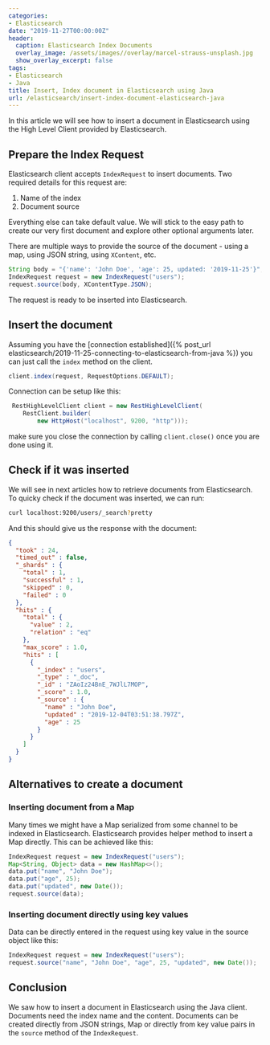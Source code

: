 ```yaml
---
categories:
- Elasticsearch
date: "2019-11-27T00:00:00Z"
header:
  caption: Elasticsearch Index Documents
  overlay_image: /assets/images//overlay/marcel-strauss-unsplash.jpg
  show_overlay_excerpt: false
tags:
- Elasticsearch
- Java
title: Insert, Index document in Elasticsearch using Java
url: /elasticsearch/insert-index-document-elasticsearch-java
---
```


In this article we will see how to insert a document in Elasticsearch using the High Level Client provided by Elasticsearch.

## Prepare the Index Request
Elasticsearch client accepts `IndexRequest` to insert documents. Two required details for this request are:
1. Name of the index
2. Document source

Everything else can take default value. We will stick to the easy path to create our very first document and explore other optional arguments later.

There are multiple ways to provide the source of the document - using a map, using JSON string, using `XContent`, etc.


```java
String body = "{'name': 'John Doe', 'age': 25, updated: '2019-11-25'}";
IndexRequest request = new IndexRequest("users");
request.source(body, XContentType.JSON);
```
The request is ready to be inserted into Elasticsearch.

## Insert the document
Assuming you have the [connection established]({% post_url elasticsearch/2019-11-25-connecting-to-elasticsearch-from-java %}) you can just call the `index` method on the client.

```java
client.index(request, RequestOptions.DEFAULT);
```

Connection can be setup like this:
```java
 RestHighLevelClient client = new RestHighLevelClient(
    RestClient.builder(
        new HttpHost("localhost", 9200, "http")));
```
make sure you close the connection by calling `client.close()` once you are done using it.


## Check if it was inserted
We will see in next articles how to retrieve documents from Elasticsearch. To quicky check if the document was inserted, we can run:
```bash
curl localhost:9200/users/_search?pretty
```
And this should give us the response with the document:
```json
{
  "took" : 24,
  "timed_out" : false,
  "_shards" : {
    "total" : 1,
    "successful" : 1,
    "skipped" : 0,
    "failed" : 0
  },
  "hits" : {
    "total" : {
      "value" : 2,
      "relation" : "eq"
    },
    "max_score" : 1.0,
    "hits" : [
      {
        "_index" : "users",
        "_type" : "_doc",
        "_id" : "ZAoIz24BnE_7WJlL7MOP",
        "_score" : 1.0,
        "_source" : {
          "name" : "John Doe",
          "updated" : "2019-12-04T03:51:38.797Z",
          "age" : 25
        }
      }
    ]
  }
}

```

## Alternatives to create a document
### Inserting document from a Map
Many times we might have a Map serialized from some channel to be indexed in Elasticsearch. Elasticsearch provides helper method to insert a Map directly. This can be achieved like this:
```java
IndexRequest request = new IndexRequest("users");
Map<String, Object> data = new HashMap<>();
data.put("name", "John Doe");
data.put("age", 25);
data.put("updated", new Date());
request.source(data);
```

### Inserting document directly using key values
Data can be directly entered in the request using key value in the source object like this:
```java
IndexRequest request = new IndexRequest("users");
request.source("name", "John Doe", "age", 25, "updated", new Date());
```

## Conclusion
We saw how to insert a document in Elasticsearch using the Java client. Documents need the index name and the content. Documents can be created directly from JSON strings, Map or directly from key value pairs in the `source` method of the `IndexRequest`.